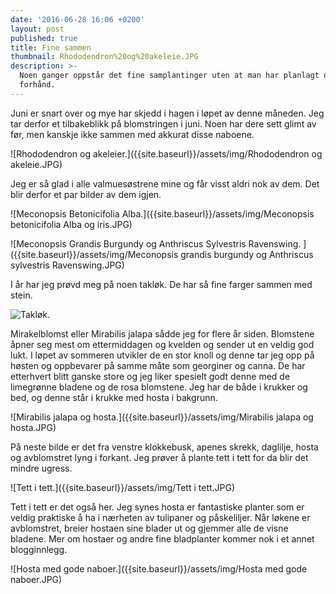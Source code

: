 ```yaml
---
date: '2016-06-28 16:06 +0200'
layout: post
published: true
title: Fine sammen
thumbnail: Rhododendron%20og%20akeleie.JPG
description: >-
  Noen ganger oppstår det fine samplantinger uten at man har planlagt det på
  forhånd.
---
```


Juni er snart over og mye har skjedd i hagen i løpet av denne måneden. Jeg tar derfor et tilbakeblikk på blomstringen i juni. Noen har dere sett glimt av før, men kanskje ikke sammen med akkurat disse naboene. 

![Rhododendron og akeleier.]({{site.baseurl}}/assets/img/Rhododendron og akeleie.JPG)

Jeg er så glad i alle valmuesøstrene mine og får visst aldri nok av dem. Det blir derfor et par bilder av dem igjen.

![Meconopsis Betonicifolia Alba.]({{site.baseurl}}/assets/img/Meconopsis betonicifolia Alba og iris.JPG)

![Meconopsis Grandis Burgundy og Anthriscus Sylvestris Ravenswing. ]({{site.baseurl}}/assets/img/Meconopsis grandis burgundy og Anthriscus sylvestris Ravenswing.JPG)

<!--more-->

I år har jeg prøvd meg på noen takløk. De har så fine farger sammen med stein. 

![Takløk.]({{site.baseurl}}/assets/img/Sempervivum.JPG)

Mirakelblomst eller Mirabilis jalapa sådde jeg for flere år siden. Blomstene åpner seg mest om ettermiddagen og kvelden og sender ut en veldig god lukt. I løpet av sommeren utvikler de en stor knoll og denne tar jeg opp på høsten og oppbevarer på samme måte som georginer og canna. De har etterhvert blitt ganske store og jeg liker spesielt godt denne med de limegrønne bladene og de rosa blomstene. Jeg har de både i krukker og bed, og denne står i krukke med hosta i bakgrunn.

![Mirabilis jalapa og hosta.]({{site.baseurl}}/assets/img/Mirabilis jalapa og hosta.JPG)

På neste bilde er det fra venstre klokkebusk, apenes skrekk, daglilje, hosta og avblomstret lyng i forkant. Jeg prøver å plante tett i tett for da blir det mindre ugress. 

![Tett i tett.]({{site.baseurl}}/assets/img/Tett i tett.JPG)

Tett i tett er det også her. Jeg synes hosta er fantastiske planter som er veldig praktiske å ha i nærheten av tulipaner og påskeliljer. Når løkene er avblomstret, breier hostaen sine blader ut og gjemmer alle de visne bladene. Mer om hostaer og andre fine bladplanter kommer nok i et annet blogginnlegg.

![Hosta med gode naboer.]({{site.baseurl}}/assets/img/Hosta med gode naboer.JPG)
